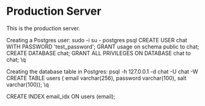 # Production Server

This is the production server.

Creating a Postgres user:
  sudo -i
  su - postgres
  psql
  CREATE USER chat WITH PASSWORD 'test_password';
  GRANT usage on schema public to chat;
  CREATE DATABASE chat;
  GRANT ALL PRIVILEGES ON DATABASE chat to chat;
  \q

Creating the database table in Postgres:
  psql -h 127.0.0.1 -d chat -U chat -W
  CREATE TABLE users (
      email varchar(256),
      password varchar(100),
      salt varchar(100));
  \q

  CREATE INDEX email_idx ON users (email);
